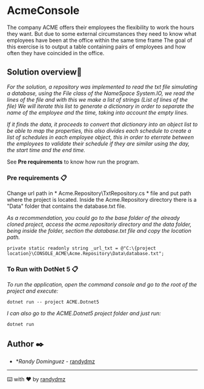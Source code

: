 # AcmeConsole

The company ACME offers their employees the flexibility to work the hours they want. 
But due to some external circumstances they need to know what employees have been at the office within the same time frame
The goal of this exercise is to output a table containing pairs of employees and how often they have coincided in the office.

## Solution overview🚀

_For the solution, a repository was implemented to read the txt file simulating a database, using the File class of the NameSpace System.IO, we read the lines of the file and with this we make a list of strings (List of lines of the file) We will iterate this list to generate a dictionary in order to separate the name of the employee and the time, taking into account the empty lines._

_If it finds the data, it proceeds to convert that dictionary into an object list to be able to map the properties, this also divides each schedule to create a list of schedules in each employee object, this in order to eterrate between the employees to validate their schedule if they are similar using the day, the start time and the end time._

See **Pre requirements** to know how run the program.


### Pre requirements 📋

Change url path in * Acme.Repository\TxtRepository.cs * file and put path where the project is located.
Inside the Acme.Repository directory there is a "Data" folder that contains the database.txt file.

_As a recommendation, you could go to the base folder of the already cloned project, access the acme.repositoriy directory and the data folder, being inside the folder, section the database.txt file and copy the location path._

```
private static readonly string _url_txt = @"C:\{project location}\CONSOLE_ACME\Acme.Repository\Data\database.txt";
```

### To Run with DotNet 5 📋
_To run the application, open the command console and go to the root of the project and execute:_
```
dotnet run -- project ACME.Dotnet5
```
_I can also go to the ACME.Dotnet5 project folder and just run:_

```
dotnet run
```

## Author ✒️
* **Randy Dominguez* - [randydmz](https://github.com/SoyRandyDominguez)


---
⌨️ with ❤️ by [randydmz](https://github.com/SoyRandyDominguez)
